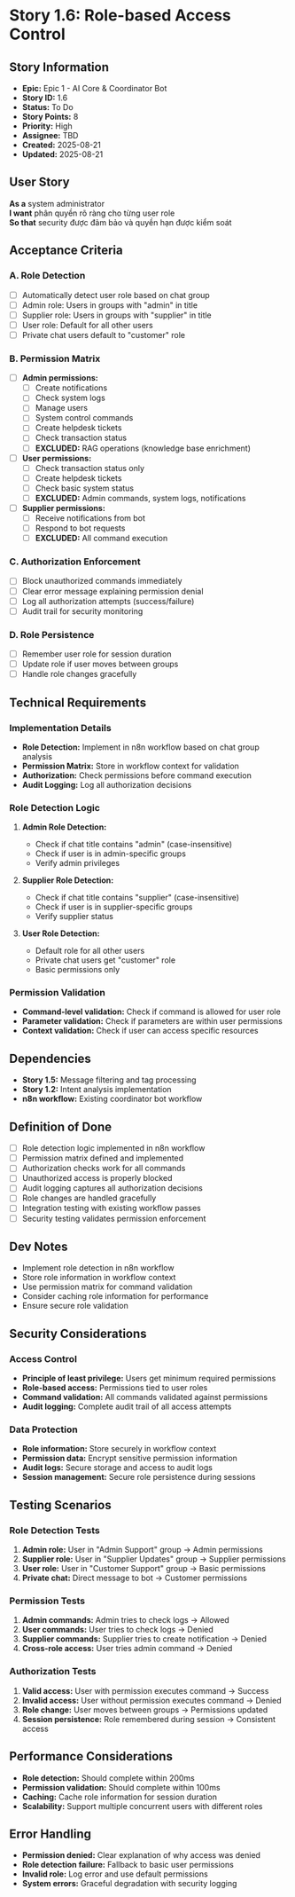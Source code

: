 # Story 1.6: Role-based Access Control

## Story Information
- **Epic:** Epic 1 - AI Core & Coordinator Bot
- **Story ID:** 1.6
- **Status:** To Do
- **Story Points:** 8
- **Priority:** High
- **Assignee:** TBD
- **Created:** 2025-08-21
- **Updated:** 2025-08-21

## User Story
**As a** system administrator  
**I want** phân quyền rõ ràng cho từng user role  
**So that** security được đảm bảo và quyền hạn được kiểm soát

## Acceptance Criteria

### A. Role Detection
- [ ] Automatically detect user role based on chat group
- [ ] Admin role: Users in groups with "admin" in title
- [ ] Supplier role: Users in groups with "supplier" in title
- [ ] User role: Default for all other users
- [ ] Private chat users default to "customer" role

### B. Permission Matrix
- [ ] **Admin permissions:**
  - [ ] Create notifications
  - [ ] Check system logs
  - [ ] Manage users
  - [ ] System control commands
  - [ ] Create helpdesk tickets
  - [ ] Check transaction status
  - [ ] **EXCLUDED:** RAG operations (knowledge base enrichment)

- [ ] **User permissions:**
  - [ ] Check transaction status only
  - [ ] Create helpdesk tickets
  - [ ] Check basic system status
  - [ ] **EXCLUDED:** Admin commands, system logs, notifications

- [ ] **Supplier permissions:**
  - [ ] Receive notifications from bot
  - [ ] Respond to bot requests
  - [ ] **EXCLUDED:** All command execution

### C. Authorization Enforcement
- [ ] Block unauthorized commands immediately
- [ ] Clear error message explaining permission denial
- [ ] Log all authorization attempts (success/failure)
- [ ] Audit trail for security monitoring

### D. Role Persistence
- [ ] Remember user role for session duration
- [ ] Update role if user moves between groups
- [ ] Handle role changes gracefully

## Technical Requirements

### Implementation Details
- **Role Detection:** Implement in n8n workflow based on chat group analysis
- **Permission Matrix:** Store in workflow context for validation
- **Authorization:** Check permissions before command execution
- **Audit Logging:** Log all authorization decisions

### Role Detection Logic
1. **Admin Role Detection:**
   - Check if chat title contains "admin" (case-insensitive)
   - Check if user is in admin-specific groups
   - Verify admin privileges

2. **Supplier Role Detection:**
   - Check if chat title contains "supplier" (case-insensitive)
   - Check if user is in supplier-specific groups
   - Verify supplier status

3. **User Role Detection:**
   - Default role for all other users
   - Private chat users get "customer" role
   - Basic permissions only

### Permission Validation
- **Command-level validation:** Check if command is allowed for user role
- **Parameter validation:** Check if parameters are within user permissions
- **Context validation:** Check if user can access specific resources

## Dependencies
- **Story 1.5:** Message filtering and tag processing
- **Story 1.2:** Intent analysis implementation
- **n8n workflow:** Existing coordinator bot workflow

## Definition of Done
- [ ] Role detection logic implemented in n8n workflow
- [ ] Permission matrix defined and implemented
- [ ] Authorization checks work for all commands
- [ ] Unauthorized access is properly blocked
- [ ] Audit logging captures all authorization decisions
- [ ] Role changes are handled gracefully
- [ ] Integration testing with existing workflow passes
- [ ] Security testing validates permission enforcement

## Dev Notes
- Implement role detection in n8n workflow
- Store role information in workflow context
- Use permission matrix for command validation
- Consider caching role information for performance
- Ensure secure role validation

## Security Considerations

### Access Control
- **Principle of least privilege:** Users get minimum required permissions
- **Role-based access:** Permissions tied to user roles
- **Command validation:** All commands validated against permissions
- **Audit logging:** Complete audit trail of all access attempts

### Data Protection
- **Role information:** Store securely in workflow context
- **Permission data:** Encrypt sensitive permission information
- **Audit logs:** Secure storage and access to audit logs
- **Session management:** Secure role persistence during sessions

## Testing Scenarios

### Role Detection Tests
1. **Admin role:** User in "Admin Support" group → Admin permissions
2. **Supplier role:** User in "Supplier Updates" group → Supplier permissions
3. **User role:** User in "Customer Support" group → Basic permissions
4. **Private chat:** Direct message to bot → Customer permissions

### Permission Tests
1. **Admin commands:** Admin tries to check logs → Allowed
2. **User commands:** User tries to check logs → Denied
3. **Supplier commands:** Supplier tries to create notification → Denied
4. **Cross-role access:** User tries admin command → Denied

### Authorization Tests
1. **Valid access:** User with permission executes command → Success
2. **Invalid access:** User without permission executes command → Denied
3. **Role change:** User moves between groups → Permissions updated
4. **Session persistence:** Role remembered during session → Consistent access

## Performance Considerations
- **Role detection:** Should complete within 200ms
- **Permission validation:** Should complete within 100ms
- **Caching:** Cache role information for session duration
- **Scalability:** Support multiple concurrent users with different roles

## Error Handling
- **Permission denied:** Clear explanation of why access was denied
- **Role detection failure:** Fallback to basic user permissions
- **Invalid role:** Log error and use default permissions
- **System errors:** Graceful degradation with security logging
